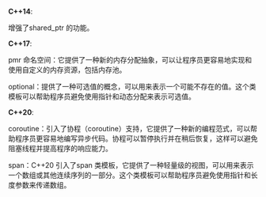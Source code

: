 **C++14**:

增强了shared_ptr 的功能。

**C++17**:

pmr 命名空间：它提供了一种新的内存分配抽象，可以让程序员更容易地实现和使用自定义的内存资源，包括内存池。

optional：提供了一种可选值的概念，可以用来表示一个可能不存在的值。这个类模板可以帮助程序员避免使用指针和动态分配来表示可选值。

**C++20**:

coroutine：引入了协程（coroutine）支持，它提供了一种新的编程范式，可以帮助程序员更容易地编写异步代码。协程可以暂停执行并在稍后恢复，这样可以避免阻塞线程并提高程序的响应能力。

span：C++20 引入了span 类模板，它提供了一种轻量级的视图，可以用来表示一个数组或其他连续序列的一部分。这个类模板可以帮助程序员避免使用指针和长度参数来传递数组。
